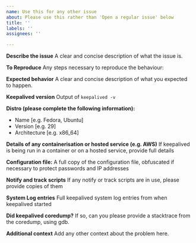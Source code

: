 ```yaml
---
name: Use this for any other issue
about: Please use this rather than 'Open a regular issue' below
title: ''
labels: ''
assignees: ''

---
```


**Describe the issue**
A clear and concise description of what the issue is.

**To Reproduce**
Any steps necessary to reproduce the behaviour:

**Expected behavior**
A clear and concise description of what you expected to happen.

**Keepalived version**
Output of `keepalived -v`

**Distro (please complete the following information):**
 - Name [e.g. Fedora, Ubuntu]
 - Version [e.g. 29]
 - Architecture [e.g. x86_64]

**Details of any containerisation or hosted service (e.g. AWS)**
If keepalived is being run in a container or on a hosted service, provide full details

**Configuration file:**
A full copy of the configuration file, obfuscated if necessary to protect passwords and IP addresses

**Notify and track scripts**
If any notify or track scripts are in use, please provide copies of them

**System Log entries**
Full keepalived system log entries from when keepalived started

**Did keepalived coredump?**
If so, can you please provide a stacktrace from the coredump, using gdb.

**Additional context**
Add any other context about the problem here.
